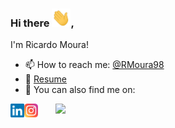 ### Hi there <img src="/wave.gif" width="30px">, 
I'm Ricardo Moura!

- 📫 How to reach me: [@RMoura98](https://www.linkedin.com/in/RMoura98/)
- 📝 [Resume]()
- 💬 You can also find me on:

&nbsp;&nbsp;&nbsp;&nbsp;&nbsp;&nbsp;
<a href="https://www.linkedin.com/in/RMoura98/">
  <img align="left" alt="Moura's Linkedin" width="22px" src="/linkedin.svg" />
</a>
<a href="https://www.instagram.com/rmoura98_/">
  <img align="left" alt="Moura's  Instagram" width="22px" src="/instagram.png" />
</a>
<a href="#">
  <img src="https://visitor-badge.glitch.me/badge?page_id=RMoura98.RMoura98" />
</a>
<br />

  



<!--![YOUR github stats](https://github-readme-stats.vercel.app/api?username=RMoura98)-->



<!-- Actual text -->
<!--
You can also find me on:  
[<img src="https://img.shields.io/badge/linkedin-%230077B5.svg?&style=for-the-badge&logo=linkedin&logoColor=white" />](https://www.linkedin.com/in/RMoura98/) 
[<img src = "https://img.shields.io/badge/instagram-%23E4405F.svg?&style=for-the-badge&logo=instagram&logoColor=white">](https://www.instagram.com/rmoura98_/) 
[<img src = "https://img.shields.io/badge/facebook-%231877F2.svg?&style=for-the-badge&logo=facebook&logoColor=white">](https://www.facebook.com/Ricardo0Moura)


**RMoura98/RMoura98** is a ✨ _special_ ✨ repository because its `README.md` (this file) appears on your GitHub profile.

Here are some ideas to get you started:

- 🔭 I’m currently working on ...
- 🌱 I’m currently learning ...
- 👯 I’m looking to collaborate on ...
- 🤔 I’m looking for help with ...
- 💬 Ask me about ...
- 📫 How to reach me: ...
- 😄 Pronouns: ...
- ⚡ Fun fact: ...
-->
